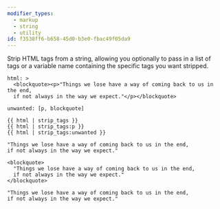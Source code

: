```yaml
---
modifier_types:
  - markup
  - string
  - utility
id: f3538ff6-b658-45d0-b3e0-fbac49f05da9
---
```

Strip HTML tags from a string, allowing you optionally to pass in a list of tags or a variable name containing the specific tags you want stripped.

```.language-yaml
html: >
  <blockquote><p>"Things we lose have a way of coming back to us in the end,
  if not always in the way we expect."</p></blockquote>

unwanted: [p, blockquote]
```

```
{{ html | strip_tags }}
{{ html | strip_tags:p }}
{{ html | strip_tags:unwanted }}
```

```.language-output
"Things we lose have a way of coming back to us in the end,
if not always in the way we expect."

<blockquote>
  "Things we lose have a way of coming back to us in the end,
  if not always in the way we expect."
</blockquote>

"Things we lose have a way of coming back to us in the end,
if not always in the way we expect."
```
